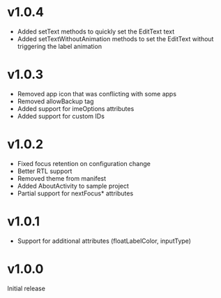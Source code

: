 v1.0.4
======

- Added setText methods to quickly set the EditText text
- Added setTextWithoutAnimation methods to set the EditText without triggering the label animation

v1.0.3
======

- Removed app icon that was conflicting with some apps
- Removed allowBackup tag
- Added support for imeOptions attributes
- Added support for custom IDs


v1.0.2
======

- Fixed focus retention on configuration change
- Better RTL support
- Removed theme from manifest
- Added AboutActivity to sample project
- Partial support for nextFocus* attributes


v1.0.1
======

- Support for additional attributes (floatLabelColor, inputType)


v1.0.0
======

Initial release

